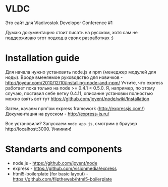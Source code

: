 # VLDC
Это сайт для Vladivostok Developer Conference #1

Думаю документацию стоит писать на русском, хотя сам не поддерживаю этот подход в своих разработках :)

# Installation guide
Для начала нужно установить node.js и npm (менеджер модулей для ноды).
Вроде вменяемое руководство для новичков - http://joyeur.com/2010/12/10/installing-node-and-npm/
Учтите, что express работает пока только на node >= 0.4.1 < 0.5.0. Я, например, по этому случаю, поставил себе ветку 0.4.11, описание установки полностью можно взять вот тут https://github.com/joyent/node/wiki/Installation

Затем, качаем npm'ом express framework (http://expressjs.com/)
Документация на русском - http://express-js.ru/

Все установили? Запускаем `node app.js`, смотрим в браузер http://localhost:3000. Уииииии!

# Standarts and components
* node.js - https://github.com/joyent/node
* express - https://github.com/visionmedia/express
* html5-boilerplate (for basic layout) - https://github.com/fliptheweb/html5-boilerplate
